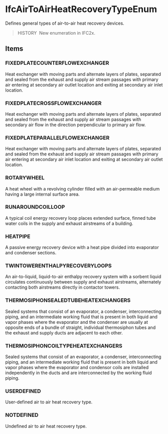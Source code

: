 # IfcAirToAirHeatRecoveryTypeEnum

Defines general types of air-to-air heat recovery devices.

> HISTORY&nbsp; New enumeration in IFC2x.

## Items

### FIXEDPLATECOUNTERFLOWEXCHANGER
Heat exchanger with moving parts and alternate layers of plates, separated and sealed from the exhaust and supply air stream passages with primary air entering at secondary air outlet location and exiting at secondary air inlet location.

### FIXEDPLATECROSSFLOWEXCHANGER
Heat exchanger with moving parts and alternate layers of plates, separated and sealed from the exhaust and supply air stream passages with secondary air flow in the direction perpendicular to primary air flow.

### FIXEDPLATEPARALLELFLOWEXCHANGER
Heat exchanger with moving parts and alternate layers of plates, separated and sealed from the exhaust and supply air stream passages with primary air entering at secondary air inlet location and exiting at secondary air outlet location.

### ROTARYWHEEL
A heat wheel with a revolving cylinder filled with an air-permeable medium having a large internal surface area.

### RUNAROUNDCOILLOOP
A typical coil energy recovery loop places extended surface, finned tube water coils in the supply and exhaust airstreams of a building.

### HEATPIPE
A passive energy recovery device with a heat pipe divided into evaporator and condenser sections.

### TWINTOWERENTHALPYRECOVERYLOOPS
An air-to-liquid, liquid-to-air enthalpy recovery system with a sorbent liquid circulates continuously between supply and exhaust airstreams, alternately contacting both airstreams directly in contactor towers.

### THERMOSIPHONSEALEDTUBEHEATEXCHANGERS
Sealed systems that consist of an evaporator, a condenser, interconnecting piping, and an intermediate working fluid that is present in both liquid and vapor phases where the evaporator and the condenser are usually at opposite ends of a bundle of straight, individual thermosiphon tubes and the exhaust and supply ducts are adjacent to each other.

### THERMOSIPHONCOILTYPEHEATEXCHANGERS
Sealed systems that consist of an evaporator, a condenser, interconnecting piping, and an intermediate working fluid that is present in both liquid and vapor phases where the evaporator and condensor coils are installed independently in the ducts and are interconnected by the working fluid piping.

### USERDEFINED
User-defined air to air heat recovery type.

### NOTDEFINED
Undefined air to air heat recovery type.
